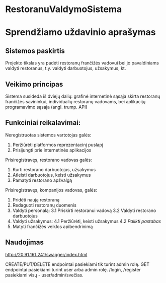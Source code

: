 # RestoranuValdymoSistema
# Sprendžiamo uždavinio aprašymas

## Sistemos paskirtis
Projekto tikslas yra padėti restoranų frančižės vadovui bei jo pavaldiniams valdyti restoranus, t.y. valdyti darbuotojus,
užsakymus, kt.

## Veikimo principas
Sistema susideda iš dviejų dalių: grafinė internetinė sąsąja skirta restoranų frančižės savininkui, individualių restoranų
vadovams, bei aplikacijų programavimo sąsaja (angl. trump. API)

## Funkciniai reikalavimai:

Neregistruotas sistemos vartotojas galės:
1. Peržiūrėti platformos reprezentacinį puslapį
2. Prisijungti prie internetinės aplikacijos

Prisiregistravęs, restorano vadovas galės:
1. Kurti restorano darbuotojus, užsakymus
2. Atleisti darbuotojus, keisti užsakymus
3. Pamatyti restorano apžvalgą

Prisiregistravęs, kompanijos vadovas, galės:
1. Pridėti naują restoraną
2. Redaguoti restoranų duomenis
3. Valdyti personalą:
  3.1 Priskirti restoranui vadovą
  3.2 Valdyti restorano darbuotojus
4. Valdyti užsakymus:
  4.1 Peržiūrėti, keisti užsakymus
  4.2 *Palikti pastabas*
5. Matyti frančižės veiklos apibendrinimą

## Naudojimas
http://20.91.161.241/swagger/index.html

CREATE/PUT/DELETE endpointai pasiekiami tik turint admin rolę.
GET endpointai pasiekiami turint user arba admin rolę.
/login, /register pasiekiami visų - user/admin/svečias.
